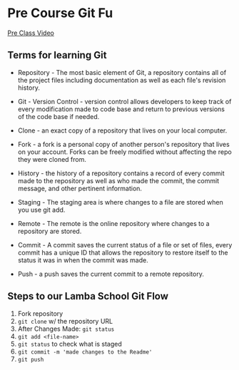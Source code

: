 # Pre Course Git Fu
[Pre Class Video](https://youtu.be/ZihgMcrHOF4)
## Terms for learning Git
 * Repository - The most basic element of Git, a repository contains all of the project files including documentation as well as each file's revision history.

 * Git - Version Control - version control allows developers to keep track of every modification made to code base and return to previous versions of the code base if needed.

 * Clone - an exact copy of a repository that lives on your local computer.

 * Fork - a fork is a personal copy of another person's repository that lives on your account. Forks can be freely modified without affecting the repo they were cloned from.

 * History - the history of a repository contains a record of every commit made to the repository as well as who made the commit, the commit message, and other pertinent information.

 * Staging - The staging area is where changes to a file are stored when you use git add.

 * Remote - The remote is the online repository where changes to a repository are stored.

 * Commit - A commit saves the current status of a file or set of files, every commit has a unique ID that allows the repository to restore itself to the status it was in when the commit was made.
 
 * Push - a push saves the current commit to a remote repository.

## Steps to our Lamba School Git Flow
1. Fork repository
2. `git clone` w/ the repository URL
3. After Changes Made: `git status`
4. `git add <file-name>`
5. `git status` to check what is staged
6. `git commit -m 'made changes to the Readme'`
7. `git push`